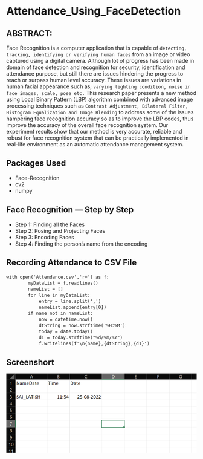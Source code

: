 # Attendance_Using_FaceDetection

## ABSTRACT:
Face Recognition is a computer application that is capable of `detecting, tracking, identifying or verifying human faces` from an image or video captured using a digital camera. Although lot of progress has been made in domain of face detection and recognition for security, identification and attendance purpose, but still there are issues hindering the progress to reach or surpass human level accuracy. These issues are variations in human facial appearance such as; `varying lighting condition, noise in face images, scale, pose etc.` This research paper presents a new method using Local Binary Pattern (LBP) algorithm combined with advanced image processing techniques such as `Contrast Adjustment, Bilateral Filter, Histogram Equalization and Image Blending` to address some of the issues hampering face recognition accuracy so as to improve the LBP codes, thus improve the accuracy of the overall face recognition system. Our experiment results show that our method is very accurate, reliable and robust for face recognition system that can be practically implemented in real-life environment as an automatic attendance management system.
## Packages Used

- Face-Recognition
- cv2
- numpy
## Face Recognition — Step by Step
- Step 1: Finding all the Faces
- Step 2: Posing and Projecting Faces
- Step 3: Encoding Faces
- Step 4: Finding the person’s name from the encoding
## Recording Attendance to CSV File
```
with open('Attendance.csv','r+') as f:
        myDataList = f.readlines()
        nameList = []
        for line in myDataList:
            entry = line.split(',')
            nameList.append(entry[0])
        if name not in nameList:
            now = datetime.now()
            dtString = now.strftime('%H:%M')
            today = date.today()
            d1 = today.strftime("%d/%m/%Y")
            f.writelines(f'\n{name},{dtString},{d1}')
```
## Screenshort
<picture>
  <img src="Screenshot (29).png">
</picture>

